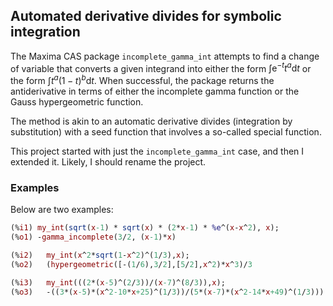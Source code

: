 ## Automated derivative divides for symbolic integration

The Maxima CAS package `incomplete_gamma_int` attempts to find a change of variable that converts 
a given integrand into either the form $\int \mathrm{e}^{-t} t^a  \mathrm{d}t$ or
the form $\int t^a (1-t)^b  \mathrm{d}t$. When successful, the package returns the 
antiderivative in terms of either the incomplete gamma function or the Gauss hypergeometric function. 

The method is akin to an automatic derivative divides (integration by substitution)
with a seed function that involves a so-called special function.

This project started with just the `incomplete_gamma_int` case, and then I extended it.
Likely, I should rename the project.

### Examples

Below are two examples:

```maxima
(%i1) my_int(sqrt(x-1) * sqrt(x) * (2*x-1) * %e^(x-x^2), x);
(%o1) -gamma_incomplete(3/2, (x-1)*x)

(%i2)	my_int(x^2*sqrt(1-x^2)^(1/3),x);
(%o2)	(hypergeometric([-(1/6),3/2],[5/2],x^2)*x^3)/3

(%i3)	my_int(((2*(x-5)^(2/3))/(x-7)^(8/3)),x);
(%o3)	-((3*(x-5)*(x^2-10*x+25)^(1/3))/(5*(x-7)*(x^2-14*x+49)^(1/3)))


 
